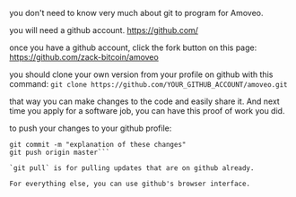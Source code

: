 you don't need to know very much about git to program for Amoveo.

you will need a github account.  https://github.com/

once you have a github account, click the fork button on this page: https://github.com/zack-bitcoin/amoveo

you should clone your own version from your profile on github with this command:
`git clone https://github.com/YOUR_GITHUB_ACCOUNT/amoveo.git`

that way you can make changes to the code and easily share it. And next time you apply for a software job, you can have this proof of work you did.

to push your changes to your github profile:
```git add .
git commit -m "explanation of these changes"
git push origin master```

`git pull` is for pulling updates that are on github already.

For everything else, you can use github's browser interface.
